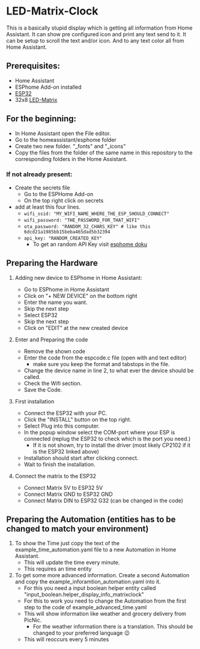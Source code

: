 # LED-Matrix-Clock
This is a basically stupid display which is getting all information from Home Assistant.
It can show pre configured icon and print any text send to it.
It can be setup to scroll the text and/or icon. And to any text color all from Home Assistant.
## Prerequisites:
- Home Assistant
- ESPhome Add-on installed
- [ESP32](https://amzn.eu/d/iIpKc6O)
- 32x8 [LED-Matrix](https://amzn.eu/d/cav3gaP)

## For the beginning:
- In Home Assistant open the File editor.
- Go to the homeassistant/esphome folder
- Create two new folder. "_fonts" and "_icons"
- Copy the files from the folder of the same name in this repository to the corresponding folders in the Home Assistant.
### If not already present:
- Create the secrets file
    - Go to the ESPHome Add-on
    - On the top right click on secrets
- add at least this four lines. 
    - `wifi_ssid: "MY_WIFI_NAME_WHERE_THE_ESP_SHOULD_CONNECT"`
    - `wifi_password: "THE_PASSWORD_FOR_THAT_WIFI"`
    - `ota_password: "RANDOM_32_CHARS_KEY" # like this 6dcd21a1985bb15beba465dad5b32394`
    - `api_key: "RANDOM_CREATED_KEY"`
        - To get an random API Key visit [esphome doku](https://esphome.io/components/api.html#configuration-variables) 


## Preparing the Hardware
1. Adding new device to ESPhome in Home Assistant:
    - Go to ESPhome in Home Assistant
    - Click on "+ NEW DEVICE" on the bottom right
    - Enter the name you want.
    - Skip the next step
    - Select ESP32
    - Skip the next step
    - Click on "EDIT" at the new created device

2. Enter and Preparing the code
    - Remove the shown code
    - Enter the code from the espcode.c file (open with and text editor)
        - make sure you keep the format and tabstops in the file.
    - Change the device name in line 2, to what ever the device should be called.
    - Check the Wifi section.
    - Save the Code.

3. First installation
    - Connect the ESP32 with your PC.
    - Click the "INSTALL" button on the top right.
    - Select Plug into this computer.
    - In the popup window select the COM-port where your ESP is connected (replug the ESP32 to check which is the port you need.)
        - If it is not shown, try to install the driver (most likely CP2102 if it is the ESP32 linked above)
    - Installation should start after clicking connect.
    - Wait to finish the installation.

4. Connect the matrix to the ESP32
    - Connect Matrix 5V to ESP32 5V
    - Connect Matrix GND to ESP32 GND
    - Connect Matrix DIN to ESP32 G32 (can be changed in the code)

## Preparing the Automation (entities has to be changed to match your environment)
1. To show the Time just copy the text of the example_time_automation.yaml file to a new Automation in Home Assistant.
    - This will update the time every minute.
    - This requires an time entity    
2. To get some more advanced information. Create a second Automation and copy the example_inforamtion_automation.yaml into it.
    - For this you need a input boolean helper entity called "input_boolean.helper_display_info_matrixclock"
    - For this to work you need to change the Automation from the first step to the code of example_advanced_time.yaml
    - This will show information like weather and grocery delivery from PicNic.
        - For the weather information there is a translation. This should be changed to your preferred language 😉
    - This will reoccurs every 5 minutes